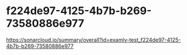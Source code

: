 # f224de97-4125-4b7b-b269-73580886e977
https://sonarcloud.io/summary/overall?id=examly-test_f224de97-4125-4b7b-b269-73580886e977

